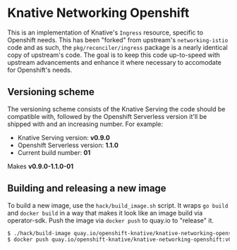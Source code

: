 # Knative Networking Openshift

This is an implementation of Knative's `Ingress` resource, specific to Openshift needs. This has been "forked" from upstream's `networking-istio` code and as such, the `pkg/reconciler/ingress` package is a nearly identical copy of upstream's code. The goal is to keep this code up-to-speed with upstream advancements and enhance it where necessary to accomodate for Openshift's needs.

## Versioning scheme

The versioning scheme consists of the Knative Serving the code should be compatible with, followed by the Openshift Serverless version it'll be shipped with and an increasing number. For example:

- Knative Serving version: **v0.9.0**
- Openshift Serverless version: **1.1.0**
- Current build number: **01**

Makes **v0.9.0-1.1.0-01**

## Building and releasing a new image

To build a new image, use the `hack/build_image.sh` script. It wraps `go build` and `docker build` in a way that makes it look like an image build via operator-sdk. Push the image via `docker push` to quay.io to "release" it.

```bash
$ ./hack/build-image quay.io/openshift-knative/knative-networking-openshift:v0.9.0-1.1.0-01
$ docker push quay.io/openshift-knative/knative-networking-openshift:v0.9.0-1.1.0-01
```
